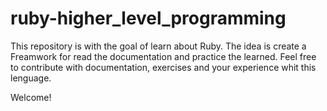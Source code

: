 # ruby-higher_level_programming
This repository is with the goal of learn about Ruby. The idea is create a Freamwork
for read the documentation and practice the learned. Feel free to contribute with
documentation, exercises and your experience whit this lenguage.

Welcome!
